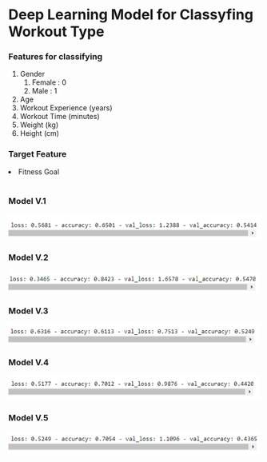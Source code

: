 # Deep Learning Model for Classyfing Workout Type
### Features for classifying
<ol>
  <li>Gender
    <ol>
      <li>Female : 0</li>
      <li>Male   : 1</li>
    </ol>
  </li>
  <li>Age</li>
  <li>Workout Experience (years) <int></li>
  <li>Workout Time  (minutes) <int></li>
  <li>Weight (kg) </li>
  <li>Height (cm) </li>
</ol>

### Target Feature
<li>Fitness Goal</li>
<br>

### Model V.1
![Model v.1](/model_klasifikasi/model_1/img/model_1_v1.png)
<br>
### Model V.2
![Model v.2](/model_klasifikasi/model_1/img/model_1_v2.png)
<br>
### Model V.3
![Model v.3](/model_klasifikasi/model_1/img/model_1_v3.png)
<br>
### Model V.4
![Model v.4](/model_klasifikasi/model_1/img/model_1_v4.png)
<br>
### Model V.5
![Model v.5](/model_klasifikasi/model_1/img/model_1_v5.png)
